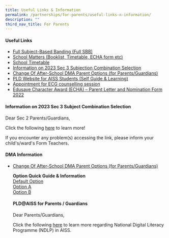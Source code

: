 ```yaml
---
title: Useful Links & Information
permalink: /partnerships/for-parents/useful-links-n-information/
description: ""
third_nav_title: For Parents
---
```

<h4><Strong>Useful Links</strong></h4>

*   [Full Subject-Based Banding (Full SBB)](https://ahmadibrahimsec.moe.edu.sg/useful-info/full-subject-based-banding)
*   [School Matters (Booklist, Timetable, ECHA form etc)](https://ahmadibrahimsec.moe.edu.sg/useful-info/school-matters/books-stationery-list-2023/)
*   [School Timetable](https://ahmadibrahimsec.moe.edu.sg/useful-info/school-matters/school-timetable/)
*   [Information on 2023 Sec 3 Subjection Combination Selection](https://go.gov.sg/aiss-sec3-subjcombination)
*   [Change Of After-School DMA Parent Options (for Parents/Guardians)](https://form.gov.sg/6143ec0c70054d0012da2b0f)
*   [PLD Website for AISS Students (Self Guide & Learning)](https://sites.google.com/moe.edu.sg/ictaiss4students/home)
*   [Appointment for ECG counselling session](https://go.gov.sg/ecgc-rachel)
*   [Edusave Character Award (ECHA) – Parent Letter and Nomination Form 2022](/files/ECHA_2022.pdf)

<h4><Strong>Information on 2023 Sec 3 Subject Combination Selection</strong></h4>
Dear Sec 2 Parents/Guardians,

Click the following [here](https://go.gov.sg/aiss-sec3-subjcombination) to learn more!

If you encounter any problem(s) accessing the link, please inform your child's/ward's Form Teachers.

<h4><strong>DMA Information</strong></h4>

*   [Change Of After-School DMA Parent Options (for Parents/Guardians)](https://form.gov.sg/6143ec0c70054d0012da2b0f)

<ul><strong>Option Quick Guide & Information</strong><br>
<a href="(/files/dma1.pdf)">Default Option</a><br>
<a href="(/files/dma2.pdf)">Option A</a><br>
<a href="(/files/dma3.pdf)">Option B</a>
	
<h4><strong>PLD@AISS for Parents / Guardians</strong></h4>	
Dear Parents/Guardians,

Click the following [here](https://staging.dxta9dqb83ltq.amplifyapp.com/useful-info/for-parents/personal-learning-device-pld/) to learn more regarding National Digital Literacy Programme (NDLP) in AISS.